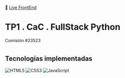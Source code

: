  🔗 [Live FrontEnd](https://s-ol3.github.io/fullPythonTP1/ "Live FrontEnd")



# TP1 . CaC . FullStack Python

Comisión #23523 

#

## Tecnologías implementadas

![HTML5](https://img.shields.io/badge/html5-black.svg?style=for-the-badge&logo=html5&logoColor=white)
![CSS3](https://img.shields.io/badge/css3-black.svg?style=for-the-badge&logo=css3&logoColor=white)
![JavaScript](https://img.shields.io/badge/javascript-black.svg?style=for-the-badge&logo=javascript&logoColor=white)





